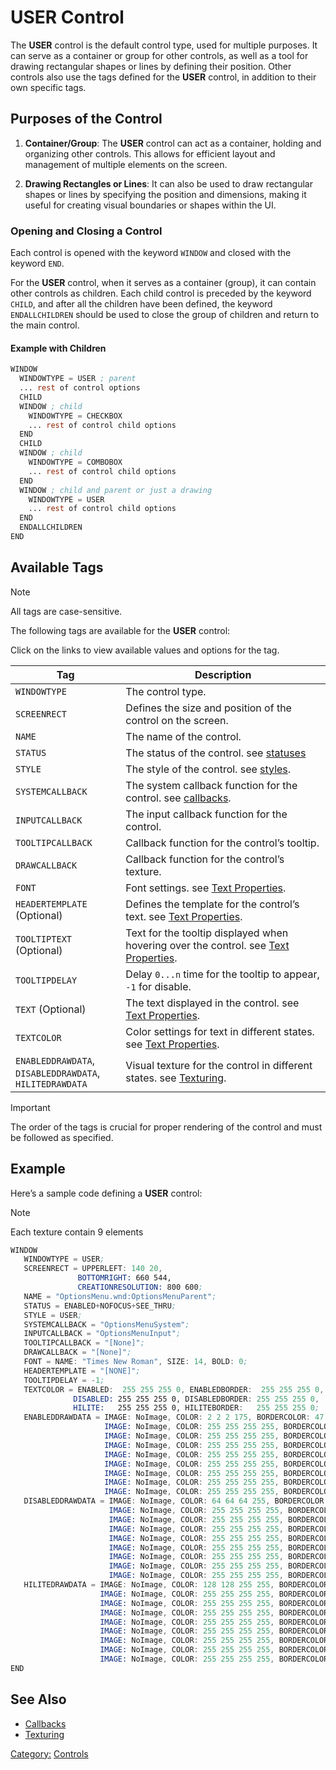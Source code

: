 # USER Control

The **USER** control is the default control type, used for multiple purposes.
It can serve as a container or group for other controls, as well as a tool for drawing rectangular shapes or
lines by defining their position. Other controls also use the tags defined for the **USER** control,
in addition to their own specific tags.

## Purposes of the Control

1. **Container/Group**:
   The **USER** control can act as a container, holding and organizing other controls.
   This allows for efficient layout and management of multiple elements on the screen.

2. **Drawing Rectangles or Lines**:
   It can also be used to draw rectangular shapes or lines by specifying the position and dimensions,
   making it useful for creating visual boundaries or shapes within the UI.

### Opening and Closing a Control

Each control is opened with the keyword `WINDOW` and closed with the keyword `END`.

For the **USER** control, when it serves as a container (group), it can contain other controls as children.
Each child control is preceded by the keyword `CHILD`, and after all the children have been defined,
the keyword `ENDALLCHILDREN` should be used to close the group of children and return to the main control.

#### Example with Children

```nasm
WINDOW
  WINDOWTYPE = USER ; parent
  ... rest of control options
  CHILD
  WINDOW ; child
    WINDOWTYPE = CHECKBOX
    ... rest of control child options
  END
  CHILD
  WINDOW ; child
    WINDOWTYPE = COMBOBOX
    ... rest of control child options
  END
  WINDOW ; child and parent or just a drawing
    WINDOWTYPE = USER
    ... rest of control child options
  END
  ENDALLCHILDREN
END
```

## Available Tags

> [!NOTE]
> All tags are case-sensitive.

The following tags are available for the **USER** control:

Click on the links to view available values and options for the tag.

| Tag                                                           | Description                                                                                                  |
| ------------------------------------------------------------- | ------------------------------------------------------------------------------------------------------------ |
| `WINDOWTYPE`                                                  | The control type.                                                                                            |
| `SCREENRECT`                                                  | Defines the size and position of the control on the screen.                                                  |
| `NAME`                                                        | The name of the control.                                                                                     |
| `STATUS`                                                      | The status of the control. see [statuses](../status.md)                                                      |
| `STYLE`                                                       | The style of the control. see [styles](../style.md).                                                         |
| `SYSTEMCALLBACK`                                              | The system callback function for the control. see [callbacks](../callbacks.md).                              |
| `INPUTCALLBACK`                                               | The input callback function for the control.                                                                 |
| `TOOLTIPCALLBACK`                                             | Callback function for the control’s tooltip.                                                                 |
| `DRAWCALLBACK`                                                | Callback function for the control’s texture.                                                                 |
| `FONT`                                                        | Font settings. see [Text Properties](../text_properties.md).                                                 |
| `HEADERTEMPLATE` (Optional)                                   | Defines the template for the control’s text. see [Text Properties](../text_properties.md).                   |
| `TOOLTIPTEXT` (Optional)                                      | Text for the tooltip displayed when hovering over the control. see [Text Properties](../text_properties.md). |
| `TOOLTIPDELAY`                                                | Delay `0...n` time for the tooltip to appear, `-1` for disable.                                              |
| `TEXT` (Optional)                                             | The text displayed in the control. see [Text Properties](../text_properties.md).                             |
| `TEXTCOLOR`                                                   | Color settings for text in different states. see [Text Properties](../text_properties.md).                   |
| `ENABLEDDRAWDATA`,<br>`DISABLEDDRAWDATA`,<br>`HILITEDRAWDATA` | Visual texture for the control in different states. see [Texturing](../texturing.md).                        |

> [!IMPORTANT]
> The order of the tags is crucial for proper rendering of the control and must be followed as specified.

## Example

Here’s a sample code defining a **USER** control:

> [!NOTE]
> Each texture contain 9 elements

```nasm
WINDOW
   WINDOWTYPE = USER;
   SCREENRECT = UPPERLEFT: 140 20,
               BOTTOMRIGHT: 660 544,
               CREATIONRESOLUTION: 800 600;
   NAME = "OptionsMenu.wnd:OptionsMenuParent";
   STATUS = ENABLED+NOFOCUS+SEE_THRU;
   STYLE = USER;
   SYSTEMCALLBACK = "OptionsMenuSystem";
   INPUTCALLBACK = "OptionsMenuInput";
   TOOLTIPCALLBACK = "[None]";
   DRAWCALLBACK = "[None]";
   FONT = NAME: "Times New Roman", SIZE: 14, BOLD: 0;
   HEADERTEMPLATE = "[NONE]";
   TOOLTIPDELAY = -1;
   TEXTCOLOR = ENABLED:  255 255 255 0, ENABLEDBORDER:  255 255 255 0,
              DISABLED: 255 255 255 0, DISABLEDBORDER: 255 255 255 0,
              HILITE:   255 255 255 0, HILITEBORDER:   255 255 255 0;
   ENABLEDDRAWDATA = IMAGE: NoImage, COLOR: 2 2 2 175, BORDERCOLOR: 47 55 168 255,
                     IMAGE: NoImage, COLOR: 255 255 255 255, BORDERCOLOR: 255 255 255 255,
                     IMAGE: NoImage, COLOR: 255 255 255 255, BORDERCOLOR: 255 255 255 255,
                     IMAGE: NoImage, COLOR: 255 255 255 255, BORDERCOLOR: 255 255 255 255,
                     IMAGE: NoImage, COLOR: 255 255 255 255, BORDERCOLOR: 255 255 255 255,
                     IMAGE: NoImage, COLOR: 255 255 255 255, BORDERCOLOR: 255 255 255 255,
                     IMAGE: NoImage, COLOR: 255 255 255 255, BORDERCOLOR: 255 255 255 255,
                     IMAGE: NoImage, COLOR: 255 255 255 255, BORDERCOLOR: 255 255 255 255,
                     IMAGE: NoImage, COLOR: 255 255 255 255, BORDERCOLOR: 255 255 255 255;
   DISABLEDDRAWDATA = IMAGE: NoImage, COLOR: 64 64 64 255, BORDERCOLOR: 254 254 254 255,
                      IMAGE: NoImage, COLOR: 255 255 255 255, BORDERCOLOR: 255 255 255 255,
                      IMAGE: NoImage, COLOR: 255 255 255 255, BORDERCOLOR: 255 255 255 255,
                      IMAGE: NoImage, COLOR: 255 255 255 255, BORDERCOLOR: 255 255 255 255,
                      IMAGE: NoImage, COLOR: 255 255 255 255, BORDERCOLOR: 255 255 255 255,
                      IMAGE: NoImage, COLOR: 255 255 255 255, BORDERCOLOR: 255 255 255 255,
                      IMAGE: NoImage, COLOR: 255 255 255 255, BORDERCOLOR: 255 255 255 255,
                      IMAGE: NoImage, COLOR: 255 255 255 255, BORDERCOLOR: 255 255 255 255,
                      IMAGE: NoImage, COLOR: 255 255 255 255, BORDERCOLOR: 255 255 255 255;
   HILITEDRAWDATA = IMAGE: NoImage, COLOR: 128 128 255 255, BORDERCOLOR: 254 254 254 255,
                    IMAGE: NoImage, COLOR: 255 255 255 255, BORDERCOLOR: 255 255 255 255,
                    IMAGE: NoImage, COLOR: 255 255 255 255, BORDERCOLOR: 255 255 255 255,
                    IMAGE: NoImage, COLOR: 255 255 255 255, BORDERCOLOR: 255 255 255 255,
                    IMAGE: NoImage, COLOR: 255 255 255 255, BORDERCOLOR: 255 255 255 255,
                    IMAGE: NoImage, COLOR: 255 255 255 255, BORDERCOLOR: 255 255 255 255,
                    IMAGE: NoImage, COLOR: 255 255 255 255, BORDERCOLOR: 255 255 255 255,
                    IMAGE: NoImage, COLOR: 255 255 255 255, BORDERCOLOR: 255 255 255 255,
                    IMAGE: NoImage, COLOR: 255 255 255 255, BORDERCOLOR: 255 255 255 255;
END
```

## See Also

- [Callbacks](../callbacks.md)
- [Texturing](../texturing.md)

[Category:](../Categories.md) [Controls](../Controls.md)
